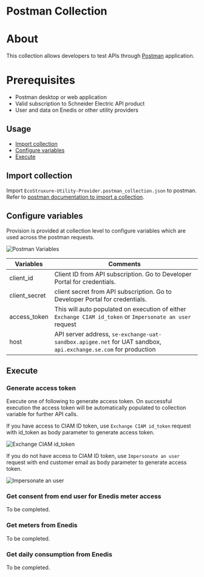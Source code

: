 # Postman Collection

# About

This collection allows developers to test APIs through [Postman](https://www.postman.com/) application.

# Prerequisites

* Postman desktop or web application
* Valid subscription to Schneider Electric API product
* User and data on Enedis or other utility providers

## Usage
 
* [Import collection](#import-collection)
* [Configure variables](#configure-variables)
* [Execute](#execute)


## Import collection

Import `EcoStruxure-Utility-Provider.postman_collection.json` to postman. Refer to [postman documentation to import a collection](https://learning.postman.com/docs/getting-started/importing-and-exporting-data/#importing-data-into-postman).

## Configure variables

Provision is provided at collection level to configure variables which are used across the postman requests.

![Postman Variables](/static/image/postman-variables.png)

| Variables|Comments|
|----------|--------|
|client_id|Client ID from API subscription. Go to Developer Portal for credentials.|
|client_secret|client secret from API subscription. Go to Developer Portal for credentials.|
|access_token|This will auto populated on execution of either `Exchange CIAM id_token` or `Impersonate an user` request|
|host|API server address, `se-exchange-uat-sandbox.apigee.net` for UAT sandbox, `api.exchange.se.com` for production|
 
## Execute

### Generate access token

Execute one of following to generate access token. On successful execution the access token will be automatically populated to collection variable for further API calls.

If you have access to CIAM ID token, use `Exchange CIAM id_token` request with id_token as body parameter to generate access token.

![Exchange CIAM id_token](/static/image/id-token-request.png)

If you do not have access to CIAM ID token, use `Impersonate an user` request with end customer email as body parameter to generate access token.

![Impersonate an user](/static/image/impersonate-token-request.png)

### Get consent from end user for Enedis meter access

To be completed.

### Get meters from Enedis

To be completed.

### Get daily consumption from Enedis

To be completed.
